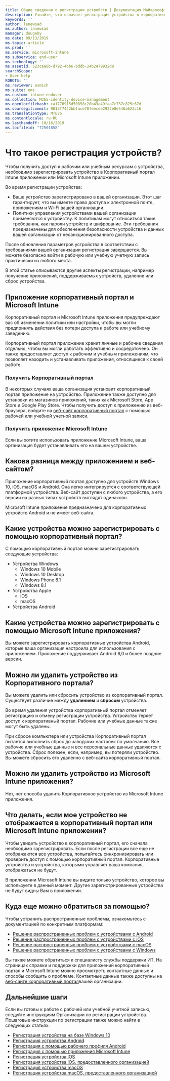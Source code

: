```yaml
---
title: Общие сведения о регистрации устройств | Документация Майкрософт
description: Узнайте, что означает регистрация устройства в корпоративный портал и Microsoft Intune приложении.
keywords: ''
author: lenewsad
ms.author: lanewsad
manager: dougeby
ms.date: 09/13/2019
ms.topic: article
ms.prod: ''
ms.service: microsoft-intune
ms.subservice: end-user
ms.technology: ''
ms.assetid: 523caa6b-d792-4bb6-bddb-24b2479932d8
searchScope:
- User help
ROBOTS: ''
ms.reviewer: esmich
ms.suite: ems
ms.custom: intune-enduser
ms.collection: M365-identity-device-management
ms.openlocfilehash: ca1776915d50858c28b43a49faa7c737c825c67d
ms.sourcegitcommit: 9013f7442bbface78feecde2922e8e546a622c16
ms.translationtype: MTE75
ms.contentlocale: ru-RU
ms.lasthandoff: 10/16/2019
ms.locfileid: "72501858"
---
```

# <a name="what-is-device-enrollment"></a>Что такое регистрация устройств?
Чтобы получить доступ к рабочим или учебным ресурсам с устройства, необходимо зарегистрировать устройство в Корпоративный портал Intune приложении или Microsoft Intune приложении. 

Во время регистрации устройства:

* Ваше устройство зарегистрировано в вашей организации. Этот шаг гарантирует, что вы имеете право доступа к электронной почте, приложениям и Wi-Fi вашей организации. 
* Политики управления устройствами вашей организации применяются к устройству. К политикам могут относиться такие требования, как пароли устройств и шифрование. Эти требования предназначены для обеспечения безопасности устройства и данных вашей организации от несанкционированного доступа.

После обновления параметров устройства в соответствии с требованиями вашей организации регистрация завершается. Вы можете безопасно войти в рабочую или учебную учетную запись практически из любого места.  

В этой статье описываются другие аспекты регистрации, например получение приложений, поддерживаемых устройств, удаление или сброс устройства.  

## <a name="company-portal-and-microsoft-intune-app"></a>Приложение корпоративный портал и Microsoft Intune

Корпоративный портал и Microsoft Intune приложения предупреждают вас об изменении политики или настройки, чтобы вы могли предпринять действия без потери доступа к работе или учебному заведению. 

Корпоративный портал приложение хранит личные и рабочие сведения отдельно, чтобы вы могли работать эффективно и сосредоточено. Он также предоставляет доступ к рабочим и учебным приложениям, что позволяет находить и устанавливать приложения, относящиеся к своей работе.  

### <a name="get-company-portal"></a>Получить Корпоративный портал

В некоторых случаях ваша организация установит корпоративный портал приложение на устройство. Приложение также доступно для установки из магазинов приложений, таких как Microsoft Store, App Store и Google Play Store. Чтобы получить доступ к приложению из веб-браузера, войдите на [веб-сайт корпоративный портал](https://go.microsoft.com/fwlink/?linkid=2010980) с помощью рабочей или учебной учетной записи.  

### <a name="get-microsoft-intune-app"></a>Получить приложение Microsoft Intune

Если вы хотите использовать приложение Microsoft Intune, ваша организация будет устанавливать его на вашем устройстве.  

## <a name="whats-the-difference-between-the-apps-and-the-website"></a>Какова разница между приложением и веб-сайтом?
Приложение корпоративный портал доступно для устройств Windows 10, iOS, macOS и Android. Она легко интегрируется с соответствующей платформой устройства. Веб-сайт доступен с любого устройства, а его версии на разных типах устройств выглядят одинаково. 

Microsoft Intune приложение предназначено для корпоративных устройств Android и не имеет веб-сайта.  

## <a name="what-kind-of-devices-can-you-enroll-with-company-portal"></a>Какие устройства можно зарегистрировать с помощью корпоративный портал?
С помощью корпоративный портал можно зарегистрировать следующие устройства:  

- Устройства Windows
  - Windows 10 Mobile
  - Windows 10 Desktop
  - Windows Phone 8.1
  - Windows 8.1
- Устройства Apple
    - iOS
    - macOS
- Устройства Android


## <a name="what-kind-of-devices-can-you-enroll-with-the-microsoft-intune-app"></a>Какие устройства можно зарегистрировать с помощью Microsoft Intune приложения?  
Вы можете зарегистрировать корпоративные устройства Android, которые ваша организация настроила для использования с приложением. Приложение поддерживает Android 6,0 и более поздние версии. 

## <a name="can-you-remove-a-device-from-the-company-portal"></a>Можно ли удалить устройство из Корпоративного портала?
Вы можете удалить или сбросить устройство из корпоративный портал. Существует различие между **удалением** и **сбросом** устройства.

Во время удаления устройства корпоративный портал отменяет регистрацию и отмену регистрации устройства. Устройство теряет доступ к корпоративный портал. Рабочие или учебные данные также могут быть удалены. 

При сбросе компьютера или устройства Корпоративный портал пытается выполнить сброс до заводских настроек по умолчанию. Все рабочие или учебные данные и все персональные данные удаляются с устройства. Сброс полезен, если, например, вы потеряли устройство. Вы можете сбросить его удаленно с веб-сайта корпоративный портал.  

## <a name="can-you-remove-a-device-from-the-microsoft-intune-app"></a>Можно ли удалить устройство из Microsoft Intune приложения?
Нет, нет способа удалить Корпоративное устройство из Microsoft Intune приложения.  

## <a name="what-if-i-cant-see-my-device-in-the-company-portal-or-microsoft-intune-app"></a>Что делать, если мое устройство не отображается в корпоративный портал или Microsoft Intune приложении?
Чтобы увидеть устройство в корпоративный портал, его сначала необходимо зарегистрировать. Если после регистрации все еще не отображаются все устройства, попытайтесь синхронизировать или проверить доступ с помощью корпоративный портал. Корпоративные устройства и устройства, которыми управляет ваша компания, отображаться не будут.

В приложении Microsoft Intune вы видите только устройство, которое вы используете в данный момент. Другие зарегистрированные устройства не будут видны Вам в приложении.  

## <a name="where-else-can-i-go-for-help"></a>Куда еще можно обратиться за помощью?  
Чтобы устранить распространенные проблемы, ознакомьтесь с документацией по конкретным платформам:  

- [Решение распространенных проблем с устройствами с Android](check-compliance-on-your-device-android.md)  
- [Решение распространенных проблем с устройствами с iOS](troubleshoot-your-device-ios.md)
- [Решение распространенных проблем с устройствами с macOS](troubleshoot-your-device-macos.md)
- [Решение распространенных проблем с устройствами с Windows](troubleshoot-your-device-windows.md)

Вы также можете обратиться к специалисту службы поддержки ИТ. На страницах справки и поддержки для приложений корпоративный портал и Microsoft Intune можно просмотреть контактные данные и способы сообщить о проблеме. Контактные данные также доступны на [веб-сайте корпоративный портал](https://go.microsoft.com/fwlink/?linkid=2010980)вашей организации.  

## <a name="next-steps"></a>Дальнейшие шаги  

Если вы готовы к работе с рабочей или учебной учетной записью, следуйте инструкциям Организации по регистрации устройства. Пошаговые инструкции по регистрации также можно найти в следующих статьях.

* [Регистрация устройства на базе Windows 10](enroll-windows-10-device.md)
* [Регистрация устройства Android](enroll-device-android-company-portal.md)
* [Регистрация с помощью рабочего профиля Android](enroll-device-android-work-profile.md)
* [Регистрация с помощью приложения Microsoft Intune](enroll-device-android-microsoft-intune-app.md)
* [Регистрация устройства iOS](enroll-your-device-in-intune-ios.md)
* [Регистрация устройства iOS, предоставленного организацией](enroll-your-device-dep-ios.md)
* [Регистрация устройства macOS](enroll-your-device-in-intune-macos-cp.md)
* [Регистрация устройства macOS, предоставленного организацией](enroll-company-device-macos.md)


